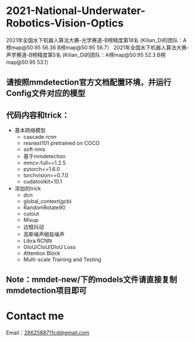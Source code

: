 # 2021-National-Underwater-Robotics-Vision-Optics
2021年全国水下机器人算法大赛-光学赛道-B榜精度第18名 (Kilian_Di的团队：A榜map@50:95   56.36         B榜map@50:95 56.7）
2021年全国水下机器人算法大赛-声学赛道-B榜精度第5名 (Kilian_Di的团队：A榜map@50:95   52.3         B榜map@50:95 53.1）
## 请按照mmdetection官方文档配置环境，并运行Config文件对应的模型

## 代码内容和trick：

+ 基本网络模型
  + cascade rcnn
  + resnext101 pretrained on COCO
  + soft-nms
  + 基于mmdetection
  + mmcv-full==1.2.5
  + pytorch==1.6.0
  + torchvision==0.7.0
  + cudatoolkit=10.1
+ 添加的trick
  + dcn
  + global_context(gcb)
  + RandomRotate90
  + cutout
  + Mixup
  +  边框抖动
  +  高斯噪声椒盐噪声
  +  Libra RCNN
  +  GIoU/CIoU/DIoU Loss
  +  Attention Block
  +  Multi-scale Training and Testing
## Note：mmdet-new/下的models文件请直接复制mmdetection项目即可
# Contact me

Email：2862588711cd@gmail.com
